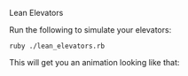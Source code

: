 Lean Elevators

Run the following to simulate your elevators:

    ruby ./lean_elevators.rb

This will get you an animation looking like that:

